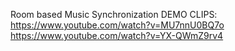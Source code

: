 Room based Music Synchronization
DEMO CLIPS:
https://www.youtube.com/watch?v=MU7nnU0BQ7o
https://www.youtube.com/watch?v=YX-QWmZ9rv4